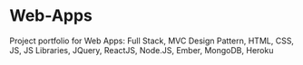 # Web-Apps
Project portfolio for Web Apps: Full Stack, MVC Design Pattern, HTML, CSS, JS, JS Libraries, JQuery, ReactJS, Node.JS, Ember, MongoDB, Heroku

